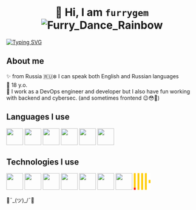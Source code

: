 # <h1 align="center" justify-content="center"> 👋 Hi, I am `furrygem`  <img src="https://emoji.gg/assets/emoji/1586-furry-dance-rainbow.gif" height="50px" alt="Furry_Dance_Rainbow" justify-self="center"></h1>
[![Typing SVG](http://readme-typing-svg.herokuapp.com?color=%23777777&vCenter=true&height=60&lines=DevOps;Backend;Networking)](https://git.io/typing-svg)
## About me

✨ from Russia 🇷🇺❄️ I can speak both English and Russian languages \
🎉 18 y.o.\
💭 I work as a DevOps engineer and developer but I also have fun working with backend and cybersec. (and sometimes frontend 😉😳🦄)
## Languages I use
<p align="left"> 
  <a target="_blank" href="https://python.org/" target="_blank"><img src="https://img.icons8.com/color/96/000000/python--v1.png" width="44" height="44"></a>
  <a target="_blank" href="https://go.dev/" target="_blank"><img src="https://img.icons8.com/color/96/000000/golang.png" width="44" height="44"></a>
  <a target="_blank" href="http://open-std.org/JTC1/SC22/WG14/" target="_blank"><img src="https://img.icons8.com/color/452/c-programming.png" width="44" height="44"></a>
  <a target="_blank" href="https://javascript.com/" target="_blank"><img src="https://img.icons8.com/color/96/000000/javascript--v1.png" width="44" height="44"></a>
  <a target="_blank" href="https://nodejs.org/" target="_blank"><img src="https://img.icons8.com/color/96/000000/nodejs.png" width="44" height="44"></a>
  <a target="_blank" href="https://rust-lang.org" target="_blank"><img src="https://raw.githubusercontent.com/rust-lang/rust-artwork/master/logo/rust-logo-64x64.png" width="44" height="44"></a>
</p>

## Technologies I use
<p align="left"> 
  <a target="_blank" href="https://nginx.com/"><img src="https://img.icons8.com/color/96/000000/nginx.png" width="44" height="44"\></a>
  <a target="_blank" href="https://docker.com/"><img src="https://img.icons8.com/color/96/000000/docker.png" width="44" height="44"\></a>
  <a target="_blank" href="https://linux.org/"><img src="https://img.icons8.com/color/96/000000/linux--v1.png" width="44" height="44"\></a>
  <a target="_blank" href="https://postgresql.org/"><img src="https://img.icons8.com/color/96/000000/postgreesql.png" width="44" height="44"\></a>
  <a target="_blank" href="https://mongodb.com/"><img src="https://img.icons8.com/color/96/000000/mongodb.png" width="44" height="44"\></a>
  <a target="_blank" href="https://kubernetes.io/"><img src="https://img.icons8.com/color/96/000000/kubernetes.png" width="44" height="44"/></a>
  <a target="_blank" href="https://saltproject.io/"><img src="https://gitlab.com/saltstack/open/salt-branding-guide/-/raw/master/logos/SaltProject_Logomark_black.png" width="44" height="44"/></a>
  <a target="_blank" href="https://clickhouse.yandex"><img src="https://raw.githubusercontent.com/ClickHouse/clickhouse-presentations/master/images/logo-180x180.png" width="44" height="44"/></a>
</p>

🦊¯\_(ツ)_/¯🦊
